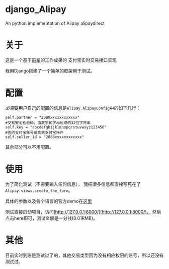 # django_Alipay
An python implementation of Alipay alipaydirect 

# 关于

这是一个基于[前辈](https://code.google.com/p/alipay-python/)的工作成果的
支付宝实时交易接口实现

我用Django搭建了一个简单的框架用于测试。

# 配置

*必需*要用户自己的配置的信息是```Alipay.AlipayConfig```中的如下几行：

    self.partner = "2088xxxxxxxxxxxx"
    #交易安全检验码，由数字和字母组成的32位字符串
    self.key = "abcdefghijklmnopqrstuvwxyz123456"
    #签约支付宝账号或卖家支付宝帐户
    self.seller_id = "2088xxxxxxxxxxxx"

其余部分可以不用配置。

# 使用

为了简化测试（不需要输入任何信息），
我把很多信息都直接写死在了```Alipay.views.create_the_form```。

具体的参数以及各个语言的官方demo在[这里](https://b.alipay.com/newIndex.htm)

测试直接启动项目，访问[http://127.0.0.1:8000/](http://127.0.0.1:8000/)，
然后点击here即可，测试金额是一分钱(0.01RMB)。

# 其他

目前实时到账是测试过了的，其他交易类型因为没有相应权限的账号，所以还没有测试过。